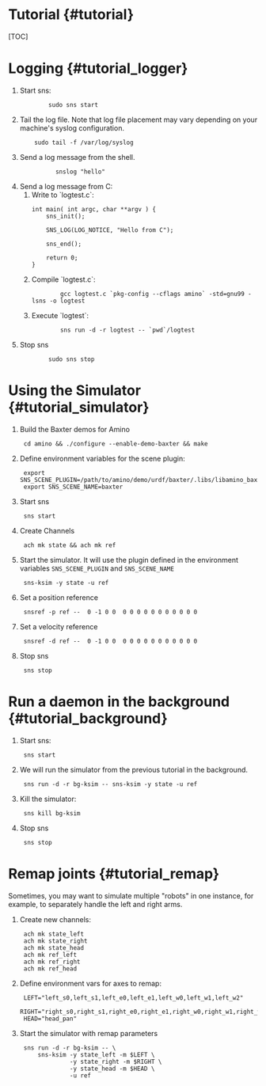 Tutorial {#tutorial}
========

[TOC]

Logging {#tutorial_logger}
================
<ol>

<li> Start sns:

            sudo sns start

</li>

<li> Tail the log file.  Note that log file placement may vary depending
   on your machine's syslog configuration.

        sudo tail -f /var/log/syslog
</li>

<li> Send a log message from the shell.

              snslog "hello"
</li>

<li> Send a log message from C:

<ol>
<li> Write to `logtest.c`:

~~~~~~~~~~{.c}
int main( int argc, char **argv ) {
    sns_init();

    SNS_LOG(LOG_NOTICE, "Hello from C");

    sns_end();

    return 0;
}
~~~~~~~~~~
</li>
<li> Compile `logtest.c`:

            gcc logtest.c `pkg-config --cflags amino` -std=gnu99 -lsns -o logtest

</li>

<li> Execute `logtest`:

            sns run -d -r logtest -- `pwd`/logtest

</li>



</ol>

</li>

<li> Stop sns

            sudo sns stop
</li>
</ol>

Using the Simulator {#tutorial_simulator}
===================

1. Build the Baxter demos for Amino

        cd amino && ./configure --enable-demo-baxter && make

2. Define environment variables for the scene plugin:

        export SNS_SCENE_PLUGIN=/path/to/amino/demo/urdf/baxter/.libs/libamino_baxter.so
        export SNS_SCENE_NAME=baxter

3. Start sns

        sns start

4. Create Channels

        ach mk state && ach mk ref

5. Start the simulator.  It will use the plugin defined in the
   environment variables `SNS_SCENE_PLUGIN` and `SNS_SCENE_NAME`

        sns-ksim -y state -u ref

6. Set a position reference

        snsref -p ref --  0 -1 0 0  0 0 0 0 0 0 0 0 0 0 0

7. Set a velocity reference

        snsref -d ref --  0 -1 0 0  0 0 0 0 0 0 0 0 0 0 0

8. Stop sns

        sns stop

Run a daemon in the background {#tutorial_background}
==============================

1. Start sns:

        sns start

2. We will run the simulator from the previous tutorial in the background.

        sns run -d -r bg-ksim -- sns-ksim -y state -u ref

3. Kill the simulator:

        sns kill bg-ksim

4. Stop sns

        sns stop


Remap joints {#tutorial_remap}
============

Sometimes, you may want to simulate multiple "robots" in one
instance, for example, to separately handle the left and right arms.

1. Create new channels:

        ach mk state_left
        ach mk state_right
        ach mk state_head
        ach mk ref_left
        ach mk ref_right
        ach mk ref_head

2. Define environment vars for axes to remap:

        LEFT="left_s0,left_s1,left_e0,left_e1,left_w0,left_w1,left_w2"
        RIGHT="right_s0,right_s1,right_e0,right_e1,right_w0,right_w1,right_w2"
        HEAD="head_pan"

3. Start the simulator with remap parameters

        sns run -d -r bg-ksim -- \
            sns-ksim -y state_left -m $LEFT \
                     -y state_right -m $RIGHT \
                     -y state_head -m $HEAD \
                     -u ref
